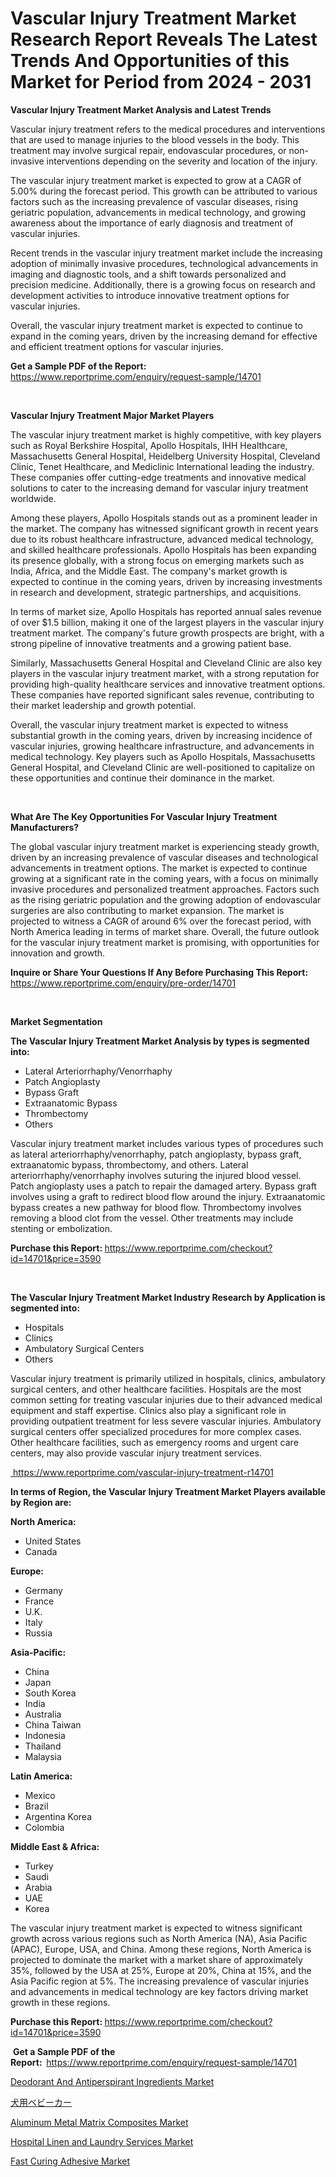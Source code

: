 <p><h1>Vascular Injury Treatment Market Research Report Reveals The Latest Trends And Opportunities of this Market for Period from 2024 - 2031</h1></p><p><strong>Vascular Injury Treatment Market Analysis and Latest Trends</strong></p>
<p><p>Vascular injury treatment refers to the medical procedures and interventions that are used to manage injuries to the blood vessels in the body. This treatment may involve surgical repair, endovascular procedures, or non-invasive interventions depending on the severity and location of the injury.</p><p>The vascular injury treatment market is expected to grow at a CAGR of 5.00% during the forecast period. This growth can be attributed to various factors such as the increasing prevalence of vascular diseases, rising geriatric population, advancements in medical technology, and growing awareness about the importance of early diagnosis and treatment of vascular injuries.</p><p>Recent trends in the vascular injury treatment market include the increasing adoption of minimally invasive procedures, technological advancements in imaging and diagnostic tools, and a shift towards personalized and precision medicine. Additionally, there is a growing focus on research and development activities to introduce innovative treatment options for vascular injuries.</p><p>Overall, the vascular injury treatment market is expected to continue to expand in the coming years, driven by the increasing demand for effective and efficient treatment options for vascular injuries.</p></p>
<p><strong>Get a Sample PDF of the Report:&nbsp;</strong> <a href="https://www.reportprime.com/enquiry/request-sample/14701">https://www.reportprime.com/enquiry/request-sample/14701</a></p>
<p>&nbsp;</p>
<p><strong>Vascular Injury Treatment Major Market Players</strong></p>
<p><p>The vascular injury treatment market is highly competitive, with key players such as Royal Berkshire Hospital, Apollo Hospitals, IHH Healthcare, Massachusetts General Hospital, Heidelberg University Hospital, Cleveland Clinic, Tenet Healthcare, and Mediclinic International leading the industry. These companies offer cutting-edge treatments and innovative medical solutions to cater to the increasing demand for vascular injury treatment worldwide.</p><p>Among these players, Apollo Hospitals stands out as a prominent leader in the market. The company has witnessed significant growth in recent years due to its robust healthcare infrastructure, advanced medical technology, and skilled healthcare professionals. Apollo Hospitals has been expanding its presence globally, with a strong focus on emerging markets such as India, Africa, and the Middle East. The company's market growth is expected to continue in the coming years, driven by increasing investments in research and development, strategic partnerships, and acquisitions.</p><p>In terms of market size, Apollo Hospitals has reported annual sales revenue of over $1.5 billion, making it one of the largest players in the vascular injury treatment market. The company's future growth prospects are bright, with a strong pipeline of innovative treatments and a growing patient base.</p><p>Similarly, Massachusetts General Hospital and Cleveland Clinic are also key players in the vascular injury treatment market, with a strong reputation for providing high-quality healthcare services and innovative treatment options. These companies have reported significant sales revenue, contributing to their market leadership and growth potential.</p><p>Overall, the vascular injury treatment market is expected to witness substantial growth in the coming years, driven by increasing incidence of vascular injuries, growing healthcare infrastructure, and advancements in medical technology. Key players such as Apollo Hospitals, Massachusetts General Hospital, and Cleveland Clinic are well-positioned to capitalize on these opportunities and continue their dominance in the market.</p></p>
<p>&nbsp;</p>
<p><strong>What Are The Key Opportunities For Vascular Injury Treatment Manufacturers?</strong></p>
<p><p>The global vascular injury treatment market is experiencing steady growth, driven by an increasing prevalence of vascular diseases and technological advancements in treatment options. The market is expected to continue growing at a significant rate in the coming years, with a focus on minimally invasive procedures and personalized treatment approaches. Factors such as the rising geriatric population and the growing adoption of endovascular surgeries are also contributing to market expansion. The market is projected to witness a CAGR of around 6% over the forecast period, with North America leading in terms of market share. Overall, the future outlook for the vascular injury treatment market is promising, with opportunities for innovation and growth.</p></p>
<p><strong>Inquire or Share Your Questions If Any Before Purchasing This Report:</strong> <a href="https://www.reportprime.com/enquiry/pre-order/14701">https://www.reportprime.com/enquiry/pre-order/14701</a></p>
<p>&nbsp;</p>
<p><strong>Market Segmentation</strong></p>
<p><strong>The Vascular Injury Treatment Market Analysis by types is segmented into:</strong></p>
<p><ul><li>Lateral Arteriorrhaphy/Venorrhaphy</li><li>Patch Angioplasty</li><li>Bypass Graft</li><li>Extraanatomic Bypass</li><li>Thrombectomy</li><li>Others</li></ul></p>
<p><p>Vascular injury treatment market includes various types of procedures such as lateral arteriorrhaphy/venorrhaphy, patch angioplasty, bypass graft, extraanatomic bypass, thrombectomy, and others. Lateral arteriorrhaphy/venorrhaphy involves suturing the injured blood vessel. Patch angioplasty uses a patch to repair the damaged artery. Bypass graft involves using a graft to redirect blood flow around the injury. Extraanatomic bypass creates a new pathway for blood flow. Thrombectomy involves removing a blood clot from the vessel. Other treatments may include stenting or embolization.</p></p>
<p><strong>Purchase this Report:&nbsp;</strong><a href="https://www.reportprime.com/checkout?id=14701&price=3590">https://www.reportprime.com/checkout?id=14701&price=3590</a></p>
<p>&nbsp;</p>
<p><strong>The Vascular Injury Treatment Market Industry Research by Application is segmented into:</strong></p>
<p><ul><li>Hospitals</li><li>Clinics</li><li>Ambulatory Surgical Centers</li><li>Others</li></ul></p>
<p><p>Vascular injury treatment is primarily utilized in hospitals, clinics, ambulatory surgical centers, and other healthcare facilities. Hospitals are the most common setting for treating vascular injuries due to their advanced medical equipment and staff expertise. Clinics also play a significant role in providing outpatient treatment for less severe vascular injuries. Ambulatory surgical centers offer specialized procedures for more complex cases. Other healthcare facilities, such as emergency rooms and urgent care centers, may also provide vascular injury treatment services.</p></p>
<p><a href="https://www.reportprime.com/vascular-injury-treatment-r14701">&nbsp;https://www.reportprime.com/vascular-injury-treatment-r14701</a></p>
<p><strong>In terms of Region, the Vascular Injury Treatment Market Players available by Region are:</strong></p>
<p>
    <p> <strong> North America: </strong>
        <ul>
            <li>United States</li>
            <li>Canada</li>
        </ul>
        </p> 
    <p> <strong> Europe: </strong>
        <ul>
            <li>Germany</li>
            <li>France</li>
            <li>U.K.</li>
            <li>Italy</li>
            <li>Russia</li>
        </ul>
        </p> 
    <p> <strong> Asia-Pacific: </strong>
        <ul>
            <li>China</li>
            <li>Japan</li>
            <li>South Korea</li>
            <li>India</li>
            <li>Australia</li>
            <li>China Taiwan</li>
            <li>Indonesia</li>
            <li>Thailand</li>
            <li>Malaysia</li>
        </ul>
        </p> 
    <p> <strong> Latin America: </strong>
        <ul>
            <li>Mexico</li>
            <li>Brazil</li>
            <li>Argentina Korea</li>
            <li>Colombia</li>
        </ul>
        </p> 
    <p> <strong> Middle East & Africa: </strong>
        <ul>
            <li>Turkey</li>
            <li>Saudi</li>
            <li>Arabia</li>
            <li>UAE</li>
            <li>Korea</li>
        </ul>
    </p>
    </p>
<p><p>The vascular injury treatment market is expected to witness significant growth across various regions such as North America (NA), Asia Pacific (APAC), Europe, USA, and China. Among these regions, North America is projected to dominate the market with a market share of approximately 35%, followed by the USA at 25%, Europe at 20%, China at 15%, and the Asia Pacific region at 5%. The increasing prevalence of vascular injuries and advancements in medical technology are key factors driving market growth in these regions.</p></p>
<p><strong>Purchase this Report: </strong><a href="https://www.reportprime.com/checkout?id=14701&price=3590">https://www.reportprime.com/checkout?id=14701&price=3590</a></p>
<p>&nbsp;<strong>Get a Sample PDF of the Report:&nbsp;&nbsp;</strong><a href="https://www.reportprime.com/enquiry/request-sample/14701">https://www.reportprime.com/enquiry/request-sample/14701</a></p>
<p><strong></strong></p>
<p><p><a href="https://issuu.com/reportprime-2/docs/deodorant-and-antiperspirant-ingredients-market-si">Deodorant And Antiperspirant Ingredients Market</a></p><p><a href="https://medium.com/@kamdeall7845/%E7%8A%AC%E3%81%AE%E3%83%99%E3%83%93%E3%83%BC%E3%82%AB%E3%83%BC%E3%81%AE%E5%B8%82%E5%A0%B4%E8%A6%8F%E6%A8%A1-cagr-%E3%83%88%E3%83%AC%E3%83%B3%E3%83%89-2024-2030-755dec01150f">犬用ベビーカー</a></p><p><a href="https://www.linkedin.com/pulse/insights-aluminum-metal-matrix-composites-market-size-analysing-bfgee?trackingId=7HhykCNK28kFMye3Xqbx%2Bg%3D%3D">Aluminum Metal Matrix Composites Market</a></p><p><a href="https://github.com/guneycigdem35/Market-Research-Report-List-2/blob/main/hospital-linen-and-laundry-services-market.md">Hospital Linen and Laundry Services Market</a></p><p><a href="https://www.linkedin.com/pulse/fast-curing-adhesive-market-size-examines-its-scope-primary-b33te?trackingId=R8VUWYo2SNQMAFuc66Lfag%3D%3D">Fast Curing Adhesive Market</a></p></p>